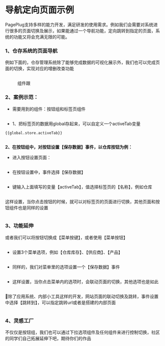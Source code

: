 # 导航定向页面示例

PagePlug支持多样的能力开发，满足研发的使用需求。例如我们会需要对系统进行很多的页面切换及展示，如果能通过一个导航功能，定向跳转到指定的页面，系统的功能又将会充满无限的可能。

### 1、仓存系统的页面导航

例如下面的，仓存管理系统除了能够完成数据的可视化展示外，我们也可以完成页面的切换，实现对应的增删改查功能

<figure><img src="../../.gitbook/assets/2023-04-22 171028.gif" alt=""><figcaption><p>组件跟</p></figcaption></figure>

### 2、案例示范：

* 需要用到的组件：按钮组和标签页组件

<figure><img src="../../.gitbook/assets/image (34).png" alt=""><figcaption></figcaption></figure>

* 1、把标签页的数据用global存起来，可以自定义一个activeTab变量

```
{{global.store.activeTab}}
```

<figure><img src="../../.gitbook/assets/image (141).png" alt=""><figcaption></figcaption></figure>

**2、在按钮组中，对按钮设置【保存数据】事件，以仓库按钮为例：**

* 进入按钮设置页面：

<figure><img src="../../.gitbook/assets/image (137) (2).png" alt=""><figcaption></figcaption></figure>

* 在按钮设置中，事件选择【保存数据】

<figure><img src="../../.gitbook/assets/image (138) (2).png" alt=""><figcaption></figcaption></figure>

* 键输入上面填写的变量【activeTab】，值选择标签页的【名称】，例如仓库

<figure><img src="../../.gitbook/assets/image (4) (1) (4).png" alt=""><figcaption></figcaption></figure>

这样设置，当你点击按钮的时候，就可以对标签页的页面进行切换，其他页面和按钮组件也是同样的设置

<figure><img src="../../.gitbook/assets/2023-04-22 184551.gif" alt=""><figcaption></figcaption></figure>

### 3、功能延伸

或者我们可以将按钮切换成【菜单按键】，或者使用【菜单按钮】

<figure><img src="../../.gitbook/assets/image (126) (2).png" alt=""><figcaption></figcaption></figure>

* 设置3个菜单选项，例如【仓库库存】、【供应商】、【产品】

<figure><img src="../../.gitbook/assets/image (121).png" alt=""><figcaption></figcaption></figure>

* 同样的，我们对菜单里的选项设置一个【保存数据】事件

<figure><img src="../../.gitbook/assets/image (116).png" alt=""><figcaption></figcaption></figure>

* 这样设置，当你点击菜单内的选项时，会联动页面的切换，其他选项也是如此

<figure><img src="../../.gitbook/assets/2023-04-23 101056.gif" alt=""><figcaption></figcaption></figure>

🤩除了应用系统、内部小工具这样的开发，网站页面的联动切换及跳转，事件设置中选择【跳转到】，可以指定跳转url或者是搭建的内部页面

<figure><img src="../../.gitbook/assets/image (84).png" alt=""><figcaption></figcaption></figure>

### 4、灵感工厂

不仅仅是按钮组，我们也可以通过下拉选项组件及任何组件来进行控制切换，社区的同学们自己拓展延伸下吧，期待你们的作品

<figure><img src="../../.gitbook/assets/321.gif" alt=""><figcaption></figcaption></figure>
